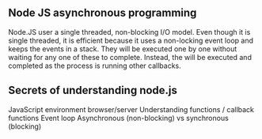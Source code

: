 ## Node JS asynchronous programming

Node.JS user a single threaded, non-blocking I/O model.
Even though it is single threaded, it is efficient because it uses a non-locking
event loop and keeps the events in a stack.
They will be executed one by one without waiting for any one of these to complete.
Instead, the will be executed and completed as the process is running other callbacks.


## Secrets of understanding node.js

JavaScript environment browser/server
Understanding functions / callback functions
Event loop
Asynchronous (non-blocking) vs synchronous (blocking)